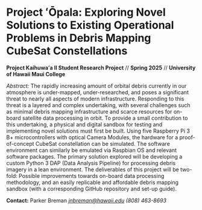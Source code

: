 # Project ʻŌpala: Exploring Novel Solutions to Existing Operational Problems in Debris Mapping CubeSat Constellations

**Project Kaihuwaʻa II Student Research Project** // **Spring 2025** // **University of Hawaii Maui College**

*Abstract:*
The rapidly increasing amount of orbital debris currently in our atmosphere is under-mapped, under-researched, and poses a significant threat to nearly all aspects of modern infrastructure. Responding to this threat is a layered and complex undertaking, with several challenges such as minimal debris mapping infrastructure and scarce resources for on-board satellite data processing in orbit. To provide a small contribution to this undertaking, a physical and digital sandbox for testing and implementing novel solutions must first be built. Using five Raspberry Pi 3 B+ microcontrollers with optical Camera Modules, the hardware for a proof-of-concept CubeSat constellation can be simulated. The software environment can similarly be emulated via Raspbian OS and relevant software packages. The primary solution explored will be developing a custom Python 3 DAP (Data Analysis Pipeline) for processing debris imagery in a lean environment. The deliverables of this project will be two-fold: Possible improvements towards on-board data processing methodology, and an easily replicable and affordable debris mapping sandbox (with a corresponding GitHub repository and set-up guide).

**Contact:**
Parker Breman 
*jnbreman@hawaii.edu*
*(808) 463-8693*

